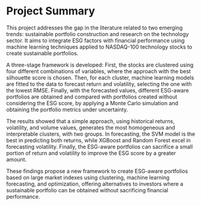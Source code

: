 # Project Summary

This project addresses the gap in the literature related to two emerging trends: sustainable portfolio construction and research on the technology sector. It aims to integrate ESG factors with financial performance using machine learning techniques applied to NASDAQ-100 technology stocks to create sustainable portfolios.

A three-stage framework is developed: First, the stocks are clustered using four different combinations of variables, where the approach with the best silhouette score is chosen. Then, for each cluster, machine learning models are fitted to the data to forecast return and volatility, selecting the one with the lowest RMSE. Finally, with the forecasted values, different ESG-aware portfolios are obtained and compared with portfolios created without considering the ESG score, by applying a Monte Carlo simulation and obtaining the portfolio metrics under uncertainty.

The results showed that a simple approach, using historical returns, volatility, and volume values, generates the most homogeneous and interpretable clusters, with two groups. In forecasting, the SVM model is the best in predicting both returns, while XGBoost and Random Forest excel in forecasting volatility. Finally, the ESG-aware portfolios can sacrifice a small portion of return and volatility to improve the ESG score by a greater amount.

These findings propose a new framework to create ESG-aware portfolios based on large market indexes using clustering, machine learning forecasting, and optimization, offering alternatives to investors where a sustainable portfolio can be obtained without sacrificing financial performance.
